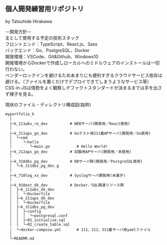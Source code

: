 ## 個人開発練習用リポジトリ
by Tatsuhide Hirakawa

－開発方針－  
主として使用する予定の技術スタック  
フロントエンド：TypeScript、React.js、Sass  
バックエンド：Go、PostgreSQL、Docker  
開発環境：VSCode、Git&Github、Windows10  
開発環境からDockerで作成しローカルへのミドルウェアのインストールは一切行わない。  
ベンダーロックインを避けるためあまりにも便利すぎるクラウドサービス依存は避ける。（ファイルを置くだけでデプロイできてしまうようなサービス等）  
CSS-in-JSは情勢をよく観察しデファクトスタンダードが決まるまでは手を出さず様子を見る。  

現状のファイル・ディレクトリ構成図(抜粋)
```
myportfolio_k
  │
  ├─k_111wbs_re_dev          # WEBサーバ(開発用／React使用)
  │
  ├─k_211aps_go_dev          # Goテスト用211番APサーバ(開発用／Go使用)
  │  └─cmd
  │     └─hello
  │        └─main.go            # Hello World!
  ├─k_212aps_go_dev          # 試験用APサーバ(開発用／未使用)
  │
  ├─k_310dbs_pg_dev          # DBサーバ群(開発用／PostgreSQL使用)
  │  └─k_311dbs_pg_dev_g
  │
  ├─k_710log_xx_dev          # Syslogサーバ開発用(未着手)
  │
  ├─k_910ext_dk_dev          # Docker／SQL関連リソース群
  │  ├─k_111wbs_dk_dev
  │  │  └─Dockerfile
  │  ├─k_211aps_dk_dev
  │  │  └─Dockerfile
  │  ├─k_311dbs_pg_dev
  │  │  ├─config
  │  │  │  └─postgresql.conf
  │  │  ├─01_initialize.sql
  │  │  └─02_create_table.sql
  │  └─docker-compose.yml       # 111、211、311番サーバ用yamlファイル
  │
  └─READMR.md
```

<!--
ディレクトリ命名規則  

|桁番号|     意 味      | 記 号 |     例     | レベル感 | 備 考 |
| :---: |:---      | :---: | :---      | :---    | :---  |
|桁1|プロジェクト記号  |   k   |個人開発練習|         |       |
|  桁2  |  サーバ番号     | _101  |101サーバ   |         |       |
|&nbsp;&nbsp;&nbsp;&nbsp;〃&nbsp;&nbsp;&nbsp;&nbsp;|&nbsp;&nbsp;&nbsp;&nbsp;〃&nbsp;&nbsp;&nbsp;&nbsp;| _201  |201サーバ   |         |       |
|  〃   |&nbsp;&nbsp;&nbsp;&nbsp;&nbsp;&nbsp;&nbsp;&nbsp;&nbsp;&nbsp;&nbsp;&nbsp;&nbsp;&nbsp;&nbsp;&nbsp;〃&nbsp;&nbsp;&nbsp;&nbsp;&nbsp;&nbsp;&nbsp;&nbsp;&nbsp;&nbsp;&nbsp;&nbsp;&nbsp;&nbsp;&nbsp;&nbsp;| _202  |202サーバ   |         |       |
|  〃   |      〃        | _301  |301サーバ   |&nbsp;&nbsp;&nbsp;&nbsp;&nbsp;&nbsp;&nbsp;&nbsp;&nbsp;&nbsp;&nbsp;&nbsp;&nbsp;&nbsp;&nbsp;&nbsp;&nbsp;&nbsp;&nbsp;&nbsp;&nbsp;&nbsp;&nbsp;&nbsp;&nbsp;&nbsp;&nbsp;&nbsp;&nbsp;&nbsp;&nbsp;&nbsp;&nbsp;&nbsp;&nbsp;&nbsp;&nbsp;&nbsp;&nbsp;&nbsp;&nbsp;&nbsp;&nbsp;&nbsp;&nbsp;&nbsp;||
|  桁3  |主たる技術スタック| _re  |React.js    |作り込み中|※CodeSandbox<br>(https://codesandbox.io/s/weathered-violet-86tgok)|
|  〃   |      〃        | _go  |Golang      |将来検討予定||
|  〃   |      〃        | _re  |Rails       |錬成中||
|  〃   |      〃        | _pg  |PostgreSQL  |とりあえずサーバは立てた||
|  桁4  | サーバ種別      | _wbs  |Webサーバ   |||
|  〃   |      〃        | _aps  |APサーバ    |||
|  〃   |      〃        | _dbs  |dbサーバ    |||
|  桁5  |生成種別        |   _g   |「git clone」から生成|||
|  〃   |      〃        |   _d  |「docker compose run」から生成|||
|  〃   |      〃        |   _c  |CodeSandboxからインポート|||
-->
